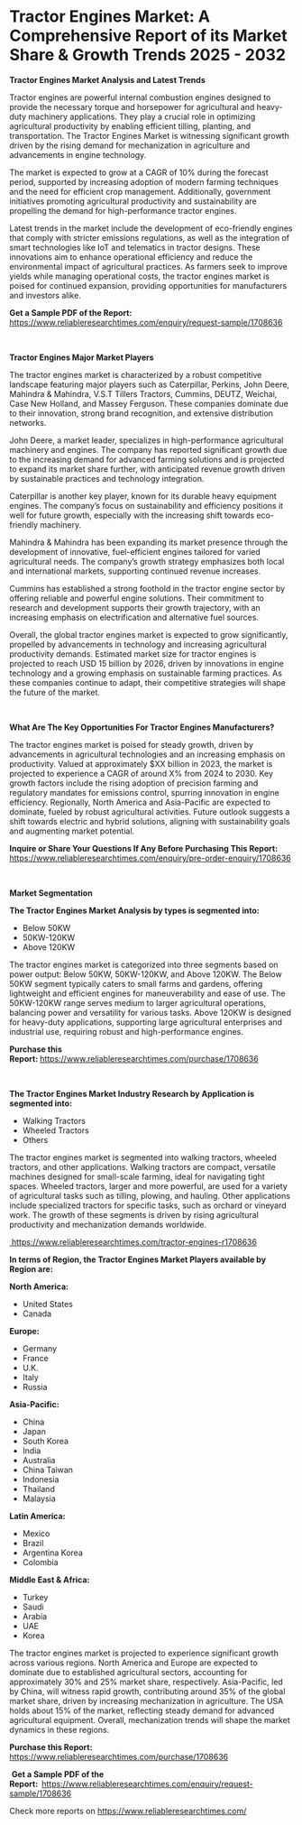 <p><h1>Tractor Engines Market: A Comprehensive Report of its Market Share & Growth Trends 2025 - 2032</h1></p><p><strong>Tractor Engines Market Analysis and Latest Trends</strong></p>
<p><p>Tractor engines are powerful internal combustion engines designed to provide the necessary torque and horsepower for agricultural and heavy-duty machinery applications. They play a crucial role in optimizing agricultural productivity by enabling efficient tilling, planting, and transportation. The Tractor Engines Market is witnessing significant growth driven by the rising demand for mechanization in agriculture and advancements in engine technology.</p><p>The market is expected to grow at a CAGR of 10% during the forecast period, supported by increasing adoption of modern farming techniques and the need for efficient crop management. Additionally, government initiatives promoting agricultural productivity and sustainability are propelling the demand for high-performance tractor engines.</p><p>Latest trends in the market include the development of eco-friendly engines that comply with stricter emissions regulations, as well as the integration of smart technologies like IoT and telematics in tractor designs. These innovations aim to enhance operational efficiency and reduce the environmental impact of agricultural practices. As farmers seek to improve yields while managing operational costs, the tractor engines market is poised for continued expansion, providing opportunities for manufacturers and investors alike.</p></p>
<p><strong>Get a Sample PDF of the Report:&nbsp;</strong> <a href="https://www.reliableresearchtimes.com/enquiry/request-sample/1708636?utm_campaign=2338&utm_medium=2&utm_source=Github&utm_content=ia&utm_term=20022025&utm_id=tractor-engines">https://www.reliableresearchtimes.com/enquiry/request-sample/1708636</a></p>
<p>&nbsp;</p>
<p><strong>Tractor Engines Major Market Players</strong></p>
<p><p>The tractor engines market is characterized by a robust competitive landscape featuring major players such as Caterpillar, Perkins, John Deere, Mahindra & Mahindra, V.S.T Tillers Tractors, Cummins, DEUTZ, Weichai, Case New Holland, and Massey Ferguson. These companies dominate due to their innovation, strong brand recognition, and extensive distribution networks.</p><p>John Deere, a market leader, specializes in high-performance agricultural machinery and engines. The company has reported significant growth due to the increasing demand for advanced farming solutions and is projected to expand its market share further, with anticipated revenue growth driven by sustainable practices and technology integration.</p><p>Caterpillar is another key player, known for its durable heavy equipment engines. The company’s focus on sustainability and efficiency positions it well for future growth, especially with the increasing shift towards eco-friendly machinery.</p><p>Mahindra & Mahindra has been expanding its market presence through the development of innovative, fuel-efficient engines tailored for varied agricultural needs. The company’s growth strategy emphasizes both local and international markets, supporting continued revenue increases.</p><p>Cummins has established a strong foothold in the tractor engine sector by offering reliable and powerful engine solutions. Their commitment to research and development supports their growth trajectory, with an increasing emphasis on electrification and alternative fuel sources.</p><p>Overall, the global tractor engines market is expected to grow significantly, propelled by advancements in technology and increasing agricultural productivity demands. Estimated market size for tractor engines is projected to reach USD 15 billion by 2026, driven by innovations in engine technology and a growing emphasis on sustainable farming practices. As these companies continue to adapt, their competitive strategies will shape the future of the market.</p></p>
<p>&nbsp;</p>
<p><strong>What Are The Key Opportunities For Tractor Engines Manufacturers?</strong></p>
<p><p>The tractor engines market is poised for steady growth, driven by advancements in agricultural technologies and an increasing emphasis on productivity. Valued at approximately $XX billion in 2023, the market is projected to experience a CAGR of around X% from 2024 to 2030. Key growth factors include the rising adoption of precision farming and regulatory mandates for emissions control, spurring innovation in engine efficiency. Regionally, North America and Asia-Pacific are expected to dominate, fueled by robust agricultural activities. Future outlook suggests a shift towards electric and hybrid solutions, aligning with sustainability goals and augmenting market potential.</p></p>
<p><strong>Inquire or Share Your Questions If Any Before Purchasing This Report:</strong> <a href="https://www.reliableresearchtimes.com/enquiry/pre-order-enquiry/1708636?utm_campaign=2338&utm_medium=2&utm_source=Github&utm_content=ia&utm_term=20022025&utm_id=tractor-engines">https://www.reliableresearchtimes.com/enquiry/pre-order-enquiry/1708636</a></p>
<p>&nbsp;</p>
<p><strong>Market Segmentation</strong></p>
<p><strong>The Tractor Engines Market Analysis by types is segmented into:</strong></p>
<p><ul><li>Below 50KW</li><li>50KW-120KW</li><li>Above 120KW</li></ul></p>
<p><p>The tractor engines market is categorized into three segments based on power output: Below 50KW, 50KW-120KW, and Above 120KW. The Below 50KW segment typically caters to small farms and gardens, offering lightweight and efficient engines for maneuverability and ease of use. The 50KW-120KW range serves medium to larger agricultural operations, balancing power and versatility for various tasks. Above 120KW is designed for heavy-duty applications, supporting large agricultural enterprises and industrial use, requiring robust and high-performance engines.</p></p>
<p><strong>Purchase this Report:&nbsp;</strong><a href="https://www.reliableresearchtimes.com/purchase/1708636?utm_campaign=2338&utm_medium=2&utm_source=Github&utm_content=ia&utm_term=20022025&utm_id=tractor-engines">https://www.reliableresearchtimes.com/purchase/1708636</a></p>
<p>&nbsp;</p>
<p><strong>The Tractor Engines Market Industry Research by Application is segmented into:</strong></p>
<p><ul><li>Walking Tractors</li><li>Wheeled Tractors</li><li>Others</li></ul></p>
<p><p>The tractor engines market is segmented into walking tractors, wheeled tractors, and other applications. Walking tractors are compact, versatile machines designed for small-scale farming, ideal for navigating tight spaces. Wheeled tractors, larger and more powerful, are used for a variety of agricultural tasks such as tilling, plowing, and hauling. Other applications include specialized tractors for specific tasks, such as orchard or vineyard work. The growth of these segments is driven by rising agricultural productivity and mechanization demands worldwide.</p></p>
<p><a href="https://www.reliableresearchtimes.com/tractor-engines-r1708636?utm_campaign=2338&utm_medium=2&utm_source=Github&utm_content=ia&utm_term=20022025&utm_id=tractor-engines">&nbsp;https://www.reliableresearchtimes.com/tractor-engines-r1708636</a></p>
<p><strong>In terms of Region, the Tractor Engines Market Players available by Region are:</strong></p>
<p>
    <p> <strong> North America: </strong>
        <ul>
            <li>United States</li>
            <li>Canada</li>
        </ul>
        </p> 
    <p> <strong> Europe: </strong>
        <ul>
            <li>Germany</li>
            <li>France</li>
            <li>U.K.</li>
            <li>Italy</li>
            <li>Russia</li>
        </ul>
        </p> 
    <p> <strong> Asia-Pacific: </strong>
        <ul>
            <li>China</li>
            <li>Japan</li>
            <li>South Korea</li>
            <li>India</li>
            <li>Australia</li>
            <li>China Taiwan</li>
            <li>Indonesia</li>
            <li>Thailand</li>
            <li>Malaysia</li>
        </ul>
        </p> 
    <p> <strong> Latin America: </strong>
        <ul>
            <li>Mexico</li>
            <li>Brazil</li>
            <li>Argentina Korea</li>
            <li>Colombia</li>
        </ul>
        </p> 
    <p> <strong> Middle East & Africa: </strong>
        <ul>
            <li>Turkey</li>
            <li>Saudi</li>
            <li>Arabia</li>
            <li>UAE</li>
            <li>Korea</li>
        </ul>
    </p>
    </p>
<p><p>The tractor engines market is projected to experience significant growth across various regions. North America and Europe are expected to dominate due to established agricultural sectors, accounting for approximately 30% and 25% market share, respectively. Asia-Pacific, led by China, will witness rapid growth, contributing around 35% of the global market share, driven by increasing mechanization in agriculture. The USA holds about 15% of the market, reflecting steady demand for advanced agricultural equipment. Overall, mechanization trends will shape the market dynamics in these regions.</p></p>
<p><strong>Purchase this Report: </strong><a href="https://www.reliableresearchtimes.com/purchase/1708636?utm_campaign=2338&utm_medium=2&utm_source=Github&utm_content=ia&utm_term=20022025&utm_id=tractor-engines">https://www.reliableresearchtimes.com/purchase/1708636</a></p>
<p>&nbsp;<strong>Get a Sample PDF of the Report:&nbsp;&nbsp;</strong><a href="https://www.reliableresearchtimes.com/enquiry/request-sample/1708636?utm_campaign=2338&utm_medium=2&utm_source=Github&utm_content=ia&utm_term=20022025&utm_id=tractor-engines">https://www.reliableresearchtimes.com/enquiry/request-sample/1708636</a></p>
<p><strong></strong></p>
<p>Check more reports on <a href="https://www.reliableresearchtimes.com/?utm_campaign=2338&utm_medium=2&utm_source=Github&utm_content=ia&utm_term=20022025&utm_id=tractor-engines">https://www.reliableresearchtimes.com/</a></p>